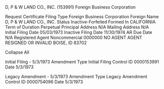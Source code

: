D, P & W LAND CO., INC. (153991)
Foreign Business Corporation



Request Certificate
Filing Type	Foreign Business Corporation
Foreign Name	D, P & W LAND CO., INC.
Status	Inactive-Forfeited
Formed In	CALIFORNIA
Term of Duration	Perpetual
Principal Address	N/A
Mailing Address	N/A
Initial Filing Date	05/03/1973
Inactive Filing Date	11/30/1974
AR Due Date	N/A
Registered Agent	Noncommercial
0000000
NO AGENT
AGENT RESIGNED OR INVALID
BOISE, ID  83702


Collapse All

Initial Filing - 5/3/1973
Amendment Type
Initial Filing
Control ID
0000153991
Date
5/3/1973

Legacy Amendment - 5/3/1973
Amendment Type
Legacy Amendment
Control ID
0000754096
Date
5/3/1973